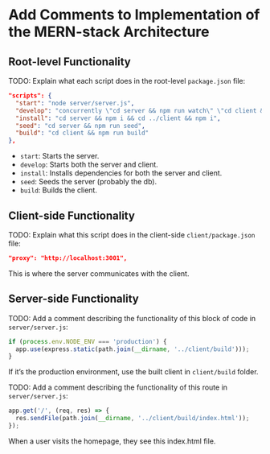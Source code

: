 # Add Comments to Implementation of the MERN-stack Architecture

## Root-level Functionality
TODO: Explain what each script does in the root-level `package.json` file:

```json
"scripts": {
  "start": "node server/server.js",
  "develop": "concurrently \"cd server && npm run watch\" \"cd client && npm start\"",
  "install": "cd server && npm i && cd ../client && npm i",
  "seed": "cd server && npm run seed",
  "build": "cd client && npm run build"
},
```

- `start`: Starts the server.
- `develop`: Starts both the server and client.
- `install`: Installs dependencies for both the server and client.
- `seed`: Seeds the server (probably the db).
- `build`: Builds the client.


## Client-side Functionality
TODO: Explain what this script does in the client-side `client/package.json` file:

```json
"proxy": "http://localhost:3001",
```

This is where the server communicates with the client.

## Server-side Functionality
TODO: Add a comment describing the functionality of this block of code in `server/server.js`:

```js
if (process.env.NODE_ENV === 'production') {
  app.use(express.static(path.join(__dirname, '../client/build')));
}
```

If it’s the production environment, use the built client in `client/build` folder.

TODO: Add a comment describing the functionality of this route in `server/server.js`:

```js
app.get('/', (req, res) => {
  res.sendFile(path.join(__dirname, '../client/build/index.html'));
});
```

When a user visits the homepage, they see this index.html file.
